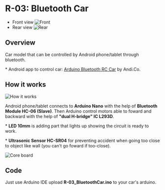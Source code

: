 # R-03: Bluetooth Car
+ Front view
![Front](http://i.imgur.com/NBddUQT.jpg)
+ Rear view
![Rear](http://i.imgur.com/unKXwrM.jpg)

## Overview
Car model that can be controlled by Android phone/tablet through bluetooth.

\* Android app to control car: [Arduino Bluetooth RC Car](https://play.google.com/store/apps/details?id=braulio.calle.bluetoothRCcontroller&hl=en) by Andi.Co.

## How it works
![How it works](http://i.imgur.com/X79LGXI.jpg)

Android phone/tablet connects to __Arduino Nano__ with the help of __Bluetooth
Module HC-06 (Slave)__. Then Arduino control motors able to foward and backward
with the help of __"dual H-bridge" IC L293D__.

\* __LED 10mm__ is adding part that lights up showing the circuit is ready to work.

\* __Ultrasonic Sensor HC-SR04__ for preventing accident when going too close to
object like wall (you can't go foward if too-close).

![Core board](http://i.imgur.com/Hb8BgPM.jpg)

## Code
Just use Arduino IDE upload __R-03_BluetoothCar.ino__ to your car's arduino.
